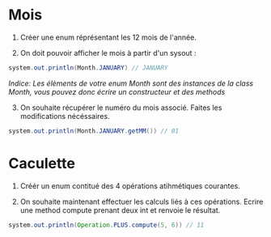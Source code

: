 # Mois

1. Créer une enum réprésentant les 12 mois de l'année.

2. On doit pouvoir afficher le mois à partir d'un sysout :
```java
system.out.println(Month.JANUARY) // JANUARY
```
*Indice: Les élèments de votre enum Month sont des instances de la class Month, vous pouvez donc écrire un constructeur et des methods*

3. On souhaite récupérer le numéro du mois associé. Faites les modifications nécéssaires.
```java
system.out.println(Month.JANUARY.getMM()) // 01
```


# Caculette

1. Créér un enum contitué des 4 opérations atihmétiques courantes.

2. On souhaite maintenant effectuer les calculs liés à ces opérations. 
Ecrire une method compute prenant deux int et renvoie le résultat.
```java
system.out.println(Operation.PLUS.compute(5, 6)) // 11
```
